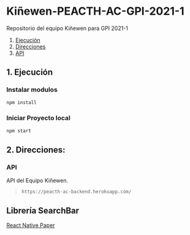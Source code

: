 # Kiñewen-PEACTH-AC-GPI-2021-1
Repositorio del equipo Kiñewen para GPI 2021-1

1. [Ejecución](#ejecutar)
2. [Direcciones](#direcciones)
  2. [API](#direcciones/api)


<a name="ejecutar"></a>
## 1. Ejecución
### Instalar modulos
```sh
npm install
```

### Iniciar Proyecto local
```sh
npm start
```

<a name="direcciones"></a>
## 2. Direcciones:
<a name="direcciones/api"></a>
### API
API del Equipo Kiñewen.

>```https://peacth-ac-backend.herokuapp.com/```

## Librería SearchBar

[React Native Paper](https://callstack.github.io/react-native-paper/getting-started.html)